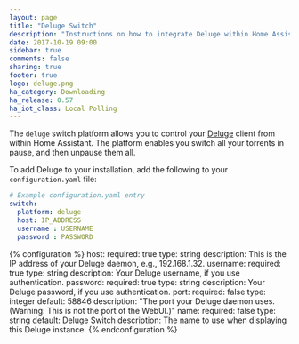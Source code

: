 ```yaml
---
layout: page
title: "Deluge Switch"
description: "Instructions on how to integrate Deluge within Home Assistant."
date: 2017-10-19 09:00
sidebar: true
comments: false
sharing: true
footer: true
logo: deluge.png
ha_category: Downloading
ha_release: 0.57
ha_iot_class: Local Polling
---
```


The `deluge` switch platform allows you to control your [Deluge](http://deluge-torrent.org/) client from within Home Assistant. The platform enables you switch all your torrents in pause, and then unpause them all.

To add Deluge to your installation, add the following to your `configuration.yaml` file:

```yaml
# Example configuration.yaml entry
switch:
  platform: deluge
  host: IP_ADDRESS
  username : USERNAME
  password : PASSWORD
```

{% configuration %}
host:
  required: true
  type: string
  description: This is the IP address of your Deluge daemon, e.g., 192.168.1.32.
username:
  required: true
  type: string
  description: Your Deluge username, if you use authentication.
password:
  required: true
  type: string
  description: Your Deluge password, if you use authentication.
port:
  required: false
  type: integer
  default: 58846
  description: "The port your Deluge daemon uses. (Warning: This is not the port of the WebUI.)"
name:
  required: false
  type: string
  default: Deluge Switch
  description: The name to use when displaying this Deluge instance.
{% endconfiguration %}
